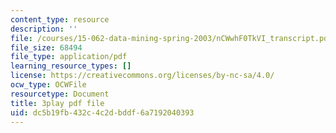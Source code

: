 ```yaml
---
content_type: resource
description: ''
file: /courses/15-062-data-mining-spring-2003/nCWwhF0TkVI_transcript.pdf
file_size: 68494
file_type: application/pdf
learning_resource_types: []
license: https://creativecommons.org/licenses/by-nc-sa/4.0/
ocw_type: OCWFile
resourcetype: Document
title: 3play pdf file
uid: dc5b19fb-432c-4c2d-bddf-6a7192040393
---
```

